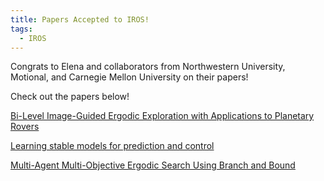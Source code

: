 ```yaml
---
title: Papers Accepted to IROS! 
tags:
  - IROS
---
```


Congrats to Elena and collaborators from Northwestern University, Motional, and Carnegie Mellon University on their papers! 

Check out the papers below! 


[Bi-Level Image-Guided Ergodic Exploration with Applications to Planetary Rovers](https://arxiv.org/pdf/2307.16707.pdf)

[Learning stable models for prediction and control](https://arxiv.org/pdf/2005.04291.pdf)

[Multi-Agent Multi-Objective Ergodic Search Using Branch and Bound](https://www.ri.cmu.edu/app/uploads/2023/08/MSR_Thesis_Akshaya_Final.pdf)




